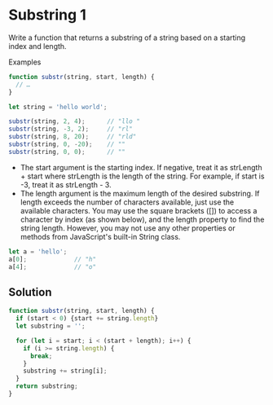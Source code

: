 # Substring 1
Write a function that returns a substring of a string based on a starting index and length.

Examples
```js
function substr(string, start, length) {
  // …
}

let string = 'hello world';

substr(string, 2, 4);      // "llo "
substr(string, -3, 2);     // "rl"
substr(string, 8, 20);     // "rld"
substr(string, 0, -20);    // ""
substr(string, 0, 0);      // ""
```
- The start argument is the starting index. If negative, treat it as strLength + start where strLength is the length of the string. For example, if start is -3, treat it as strLength - 3.
- The length argument is the maximum length of the desired substring. If length exceeds the number of characters available, just use the available characters.
You may use the square brackets ([]) to access a character by index (as shown below), and the length property to find the string length. However, you may not use any other properties or methods from JavaScript's built-in String class.
```js
let a = 'hello';
a[0];             // "h"
a[4];             // "o"
```

## Solution
```js
function substr(string, start, length) {
  if (start < 0) {start += string.length}
  let substring = '';

  for (let i = start; i < (start + length); i++) {
    if (i >= string.length) {
      break;
    }
    substring += string[i];
  }
  return substring;
}
```